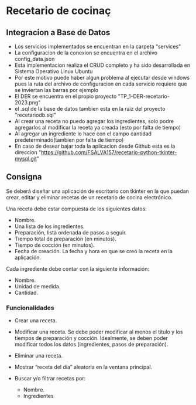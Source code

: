 # Recetario de cocinaç

## Integracion a Base de Datos

* Los servicios implementados se encuentran en la carpeta "services"
* La configuracion de la conexion se encuentra en el archivo config_data.json
* Esta implementacion realiza el CRUD completo y ha sido desarrollada en Sistema Operativo Linux Ubuntu
* Por este motivo puede haber algun problema al ejecutar desde windows pues la ruta del archivo de configuracion en cada servicio requiere que se inviertan las barras por ejemplo
* El DER se encuentra en el propio proyecto "TP_1-DER-recetario-2023.png"
* el .sql de la base de datos tambien esta en la raiz del proyecto "recetariodb.sql"
* Al crear una receta no puedo agregar los ingredientes, solo podre agregarlos al modificar la receta ya creada (esto por falta de tiempo)
* Al agregar un ingrediente lo hace con el campo cantidad predeterminado(tambien por falta de tiempo)
* En caso de desear bajar toda la aplicacion desde Github esta es la direccion "https://github.com/FSALVA157/recetario-python-tkinter-mysql.git"


## Consigna

Se deberá diseñar una aplicación de escritorio con tkinter en la que puedan crear, editar y eliminar recetas de un recetario de cocina electrónico.  

Una receta debe estar compuesta de los siguientes datos:  
* Nombre.  
* Una lista de los ingredientes.  
* Preparación, lista ordenada de pasos a seguir.  
* Tiempo total de preparación (en minutos).  
* Tiempo de cocción (en minutos).  
* Fecha de creación. La fecha y hora en que se creó la receta en la aplicación.  
    
Cada ingrediente debe contar con la siguiente información:  

* Nombre.  
* Unidad de medida.  
* Cantidad.  
 
### Funcionalidades

* Crear una receta.  
* Modificar una receta. Se debe poder modificar al menos el título y los tiempos de preparación y cocción. Idealmente, se deben poder modificar todos los datos (ingredientes, pasos de preparación).  

* Eliminar una receta.  
* Mostrar “receta del día” aleatoria en la ventana principal.  
* Buscar y/o filtrar recetas por:  
  * Nombre.
  * Ingredientes